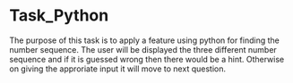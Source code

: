 # Task_Python
The purpose of this task is to apply a feature using python for finding the number sequence. The user will be displayed the three different number sequence and if it is guessed wrong then there would be a hint. Otherwise on giving the approriate input it will move to next question.
